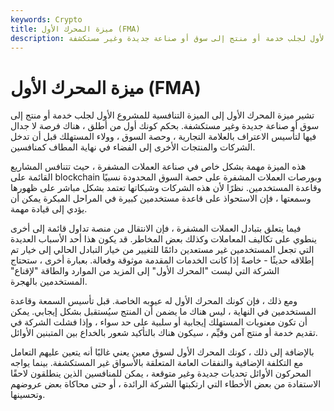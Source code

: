 ```yaml
---
keywords: Crypto
title: ميزة المحرك الأول (FMA)
description: ميزة الحركة الأولى. ميزة تنافسية للمشروع الأول لجلب خدمة أو منتج إلى سوق أو صناعة جديدة وغير مستكشفة.
---
```


# ميزة المحرك الأول (FMA)
تشير ميزة المحرك الأول إلى الميزة التنافسية للمشروع الأول لجلب خدمة أو منتج إلى سوق أو صناعة جديدة وغير مستكشفة. بحكم كونك أول من أطلق ، هناك فرصة لا جدال فيها لتأسيس الاعتراف بالعلامة التجارية ، وحصة السوق ، وولاء المستهلك قبل أن تدخل الشركات والمنتجات الأخرى إلى الفضاء في نهاية المطاف كمنافسين.

هذه الميزة مهمة بشكل خاص في صناعة العملات المشفرة ، حيث تتنافس المشاريع القائمة على blockchain وبورصات العملات المشفرة على حصة السوق المحدودة نسبيًا وقاعدة المستخدمين. نظرًا لأن هذه الشركات وشبكاتها تعتمد بشكل مباشر على ظهورها وسمعتها ، فإن الاستحواذ على قاعدة مستخدمين كبيرة في المراحل المبكرة يمكن أن يؤدي إلى قيادة مهمة.

فيما يتعلق بتبادل العملات المشفرة ، فإن الانتقال من منصة تداول قائمة إلى أخرى ينطوي على تكاليف المعاملات وكذلك بعض المخاطر. قد يكون هذا أحد الأسباب العديدة التي تجعل المستخدمين غير مستعدين دائمًا للتغيير من خيار التبادل الحالي إلى خيار تم إطلاقه حديثًا - خاصةً إذا كانت الخدمات المقدمة موثوقة وفعالة. بعبارة أخرى ، ستحتاج الشركة التي ليست "المحرك الأول" إلى المزيد من الموارد والطاقة "لإقناع" المستخدمين بالهجرة.

ومع ذلك ، فإن كونك المحرك الأول له عيوبه الخاصة. قبل تأسيس السمعة وقاعدة المستخدمين في النهاية ، ليس هناك ما يضمن أن المنتج سيُستقبل بشكل إيجابي. يمكن أن تكون معنويات المستهلك إيجابية أو سلبية على حد سواء ، وإذا فشلت الشركة في تقديم خدمة أو منتج آمن وقيِّم ، سيكون هناك بالتأكيد شعور بالخداع بين المتبنين الأوائل.

بالإضافة إلى ذلك ، كونك المحرك الأول لسوق معين يعني غالبًا أنه يتعين عليهم التعامل مع التكلفة الإضافية والنفقات العامة المتعلقة بالأسواق غير المستكشفة. بينما يواجه المحركون الأوائل تحديات جديدة وغير متوقعة ، يمكن للمنافسين الذين ينطلقون لاحقًا الاستفادة من بعض الأخطاء التي ارتكبتها الشركة الرائدة ، أو حتى محاكاة بعض عروضهم وتحسينها.


